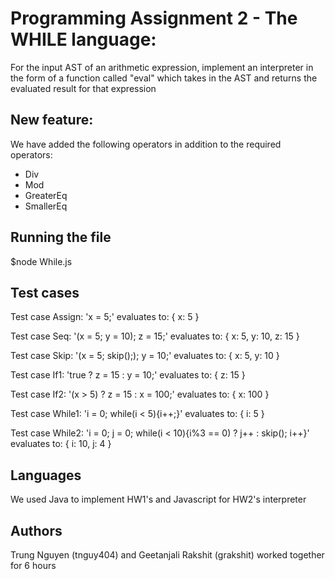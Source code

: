 # Programming Assignment 2 - The WHILE language:

For the input AST of an arithmetic expression, implement an interpreter in the form of a function called "eval" which takes in the AST  and returns the evaluated result for that expression

## New feature: 

We have added the following operators in addition to the required operators:
- Div
- Mod
- GreaterEq
- SmallerEq

## Running the file

$node While.js

## Test cases

Test case Assign: 'x = 5;' evaluates to:  { x: 5 } 

Test case Seq: '(x = 5; y = 10); z = 15;' evaluates to:  { x: 5, y: 10, z: 15 } 

Test case Skip: '(x = 5; skip();); y = 10;' evaluates to:  { x: 5, y: 10 }

Test case If1: 'true ? z = 15 : y = 10;' evaluates to:  { z: 15 }

Test case If2: '(x > 5) ? z = 15 : x = 100;' evaluates to:  { x: 100 }

Test case While1: 'i = 0; while(i < 5){i++;}' evaluates to:  { i: 5 }

Test case While2: 'i = 0; j = 0; while(i < 10){i\%3 == 0) ? j++ : skip(); i++}' evaluates to:  { i: 10, j: 4 }

## Languages

We used Java to implement HW1's and Javascript for HW2's interpreter

## Authors
Trung Nguyen (tnguy404) and Geetanjali Rakshit (grakshit) worked together for 6 hours
